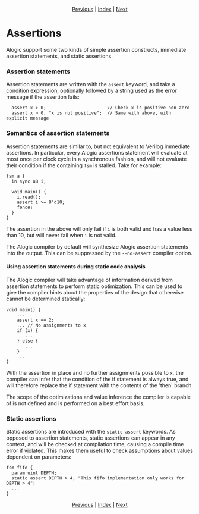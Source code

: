 <p align="center">
<a href="srams.md">Previous</a> |
<a href="index.md">Index</a> |
<a href="builtins.md">Next</a>
</p>

# Assertions

Alogic support some two kinds of simple assertion constructs, immediate
assertion statements, and static assertions.

### Assertion statements

Assertion statements are written with the `assert` keyword, and take a
condition expression, optionally followed by a string used as the error message
if the assertion fails:

```
  assert x > 0;                       // Check x is positive non-zero
  assert x > 0, "x is not positive";  // Same with above, with explicit message
```

### Semantics of assertion statements

Assertion statements are similar to, but not equivalent to Verilog immediate
assertions. In particular, every Alogic assertions statement will evaluate at
most once per clock cycle in a synchronous fashion, and will not evaluate their
condition if the containing `fsm` is stalled. Take for example:

```
fsm a {
  in sync u8 i;

  void main() {
    i.read();
    assert i >= 8'd10;
    fence;
  }
}
```

The assertion in the above will only fail if `i` is both valid and has a value
less than 10, but will never fail when `i` is not valid.

The Alogic compiler by default will synthesize Alogic assertion statements
into the output. This can be suppressed by the `--no-assert` compiler option.

#### Using assertion statements during static code analysis

The Alogic compiler will take advantage of information derived from assertion
statements to perform static optimization. This can be used to give the
compiler hints about the properties of the design that otherwise cannot be
determined statically:

```
void main() {
    ...
    assert x == 2;
    ... // No assignments to x
    if (x) {
       ...
    } else {
       ...
    }
    ...
}
```

With the assertion in place and no further assignments possible to `x`, the
compiler can infer that the condition of the if statement is always true, and
will therefore replace the if statement with the contents of the 'then' branch.

The scope of the optimizations and value inference the compiler is capable of
is not defined and is performed on a best effort basis.

### Static assertions

Static assertions are introduced with the `static assert` keywords. As opposed
to assertion statements, static assertions can appear in any context, and
will be checked at compilation time, causing a compile time error if violated.
This makes them useful to check assumptions about values dependent on
parameters:

```
fsm fifo {
  param uint DEPTH;
  static assert DEPTH > 4, "This fifo implementation only works for DEPTH > 4";
  ...
}
```

<p align="center">
<a href="srams.md">Previous</a> |
<a href="index.md">Index</a> |
<a href="builtins.md">Next</a>
</p>
